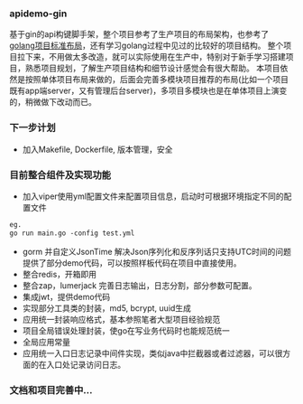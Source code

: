 ### apidemo-gin
基于gin的api构键脚手架，整个项目参考了生产项目的布局架构，也参考了[golang项目标准布局](https://github.com/golang-standards/project-layout)，还有学习golang过程中见过的比较好的项目结构。
整个项目拉下来，不用做太多改造，就可以实际使用在生产中，特别对于新手学习搭建项目，熟悉项目规划，了解生产项目结构和细节设计感觉会有很大帮助。
本项目依然是按照单体项目布局来做的，后面会完善多模块项目推荐的布局(比如一个项目既有app端server，又有管理后台server)，多项目多模块也是在单体项目上演变的，稍微做下改动而已。

### 下一步计划
- 加入Makefile, Dockerfile, 版本管理，安全

### 目前整合组件及实现功能
- 加入viper使用yml配置文件来配置项目信息，启动时可根据环境指定不同的配置文件
```html
eg.
go run main.go -config test.yml
```
- gorm 并自定义JsonTime 解决Json序列化和反序列话只支持UTC时间的问题  
提供了部分demo代码，可以按照样板代码在项目中直接使用。
- 整合redis，开箱即用
- 整合zap，lumerjack 完善日志输出，日志分割，部分参数可配置。
- 集成jwt，提供demo代码
- 实现部分工具类的封装，md5, bcrypt, uuid生成
- 应用统一封装响应格式，基本参照笔者大型项目经验规范
- 项目全局错误处理封装，使go在写业务代码时也能规范统一
- 全局应用常量
- 应用统一入口日志记录中间件实现，类似java中拦截器或者过滤器，可以很方面的在入口处记录访问日志。

### 文档和项目完善中...
